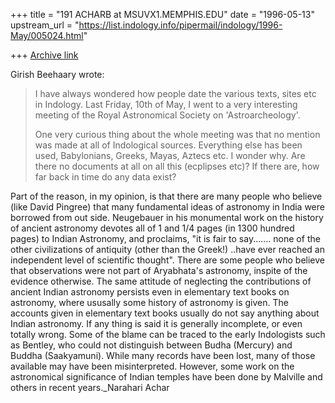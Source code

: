 +++
title = "191 ACHARB at MSUVX1.MEMPHIS.EDU"
date = "1996-05-13"
upstream_url = "https://list.indology.info/pipermail/indology/1996-May/005024.html"

+++
[Archive link](https://list.indology.info/pipermail/indology/1996-May/005024.html)

Girish Beehaary wrote:
>

>
>I have always wondered how people date the various texts, sites etc in
>Indology. Last Friday, 10th of May, I went to a very interesting meeting
>of the Royal Astronomical Society on 'Astroarcheology'. 
>
>One very curious thing about the whole meeting was that no mention was
>made at all of Indological sources. Everything else has been used,
>Babylonians, Greeks, Mayas, Aztecs etc. I wonder why. Are there no
>documents at all on all this (ecplipses etc)? If there are, how far back
>in time do any data exist? 
>


Part of the reason, in my opinion, is that there are many people who believe
(like David Pingree) that many fundamental ideas of astronomy in India were
borrowed from out side. Neugebauer in his monumental work on the history of
ancient astronomy devotes all of 1 and 1/4 pages (in 1300 hundred pages) to
Indian Astronomy, and proclaims, "it is fair to say....... none of the other
civilizations of antiquity (other than the Greek!)  ..have ever reached an
independent level of scientific thought". There are some people who believe
that observations were not part of Aryabhata's astronomy, inspite of the
evidence otherwise. The same attitude of neglecting the contributions of
ancient Indian astronomy persists even in elementary text books on
astronomy, where ususally some history of astronomy is given. The accounts
given in elementary text books usually do not say anything about Indian
astronomy. If any thing is said it is generally incomplete, or even totally
wrong. Some of the blame can be traced to the early Indologists such as
Bentley, who could not distinguish between Budha (Mercury) and Buddha
(Saakyamuni). While many records have been lost, many of those available may
have been misinterpreted. However, some work on the astronomical significance
of Indian temples have been done by Malville and others in recent
years._Narahari Achar





